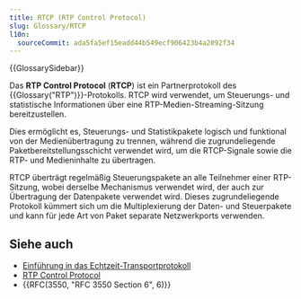 ```yaml
---
title: RTCP (RTP Control Protocol)
slug: Glossary/RTCP
l10n:
  sourceCommit: ada5fa5ef15eadd44b549ecf906423b4a2092f34
---
```


{{GlossarySidebar}}

Das **RTP Control Protocol** (**RTCP**) ist ein Partnerprotokoll des {{Glossary("RTP")}}-Protokolls. RTCP wird verwendet, um Steuerungs- und statistische Informationen über eine RTP-Medien-Streaming-Sitzung bereitzustellen.

Dies ermöglicht es, Steuerungs- und Statistikpakete logisch und funktional von der Medienübertragung zu trennen, während die zugrundeliegende Paketbereitstellungsschicht verwendet wird, um die RTCP-Signale sowie die RTP- und Medieninhalte zu übertragen.

RTCP überträgt regelmäßig Steuerungspakete an alle Teilnehmer einer RTP-Sitzung, wobei derselbe Mechanismus verwendet wird, der auch zur Übertragung der Datenpakete verwendet wird. Dieses zugrundeliegende Protokoll kümmert sich um die Multiplexierung der Daten- und Steuerpakete und kann für jede Art von Paket separate Netzwerkports verwenden.

## Siehe auch

- [Einführung in das Echtzeit-Transportprotokoll](/de/docs/Web/API/WebRTC_API/Intro_to_RTP)
- [RTP Control Protocol](https://en.wikipedia.org/wiki/RTP_Control_Protocol)
- {{RFC(3550, "RFC 3550 Section 6", 6)}}
